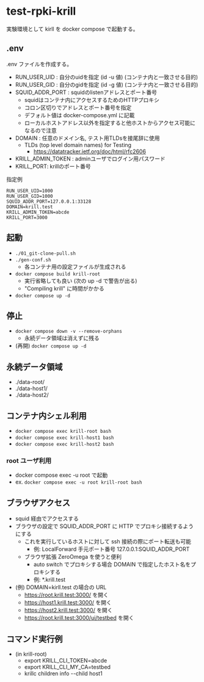 # test-rpki-krill

実験環境として kirll を docker compose で起動する。

## .env

.env ファイルを作成する。

- RUN_USER_UID : 自分のuidを指定 (id -u 値) (コンテナ内と一致させる目的)
- RUN_USER_GID : 自分のgidを指定 (id -g 値) (コンテナ内と一致させる目的)
- SQUID_ADDR_PORT : squidのlistenアドレスとポート番号
  - squidはコンテナ内にアクセスするためのHTTPプロキシ
  - コロン区切りでアドレスとポート番号を指定
  - デフォルト値は docker-compose.yml に記載
  - ローカルホストアドレス以外を指定すると他ホストからアクセス可能になるので注意
- DOMAIN : 任意のドメイン名, テスト用TLDsを接尾辞に使用
  - TLDs (top level domain names) for Testing
    - https://datatracker.ietf.org/doc/html/rfc2606
- KRILL_ADMIN_TOKEN : adminユーザでログイン用パスワード
- KRILL_PORT: krillのポート番号

指定例

```
RUN_USER_UID=1000
RUN_USER_GID=1000
SQUID_ADDR_PORT=127.0.0.1:33128
DOMAIN=krill.test
KRILL_ADMIN_TOKEN=abcde
KRILL_PORT=3000
```

## 起動

- `./01_git-clone-pull.sh`
- `./gen-conf.sh`
  - 各コンテナ用の設定ファイルが生成される
- `docker compose build krill-root`
  - 実行省略しても良い (次の up -d で警告が出る)
  - "Compiling krill" に時間がかかる
- `docker compose up -d`

## 停止

- `docker compose down -v --remove-orphans`
  - 永続データ領域は消えずに残る
- (再開) `docker compose up -d`

## 永続データ領域

- ./data-root/
- ./data-host1/
- ./data-host2/

## コンテナ内シェル利用

- `docker compose exec krill-root bash`
- `docker compose exec krill-host1 bash`
- `docker compose exec krill-host2 bash`

### root ユーザ利用

- docker compose exec -u root で起動
- ex. `docker compose exec -u root krill-root bash`

## ブラウザアクセス

- squid 経由でアクセスする
- ブラウザの設定で SQUID_ADDR_PORT に HTTP でプロキシ接続するようにする
  - これを実行しているホストに対して ssh 接続の際にポート転送も可能
    - 例: LocalForward 手元ポート番号 127.0.0.1:SQUID_ADDR_PORT
  - ブラウザ拡張 ZeroOmega を使うと便利
    - auto switch でプロキシする場合 DOMAIN で指定したホスト名をプロキシする
    - 例: *.krill.test
- (例) DOMAIN=kirll.test の場合の URL
  - <https://root.krill.test:3000/> を開く
  - <https://host1.krill.test:3000/> を開く
  - <https://host2.krill.test:3000/> を開く
  - <https://root.krill.test:3000/ui/testbed> を開く

## コマンド実行例

- (in krill-root)
  - export KRILL_CLI_TOKEN=abcde
  - export KRILL_CLI_MY_CA=testbed
  - krillc children info --child host1
